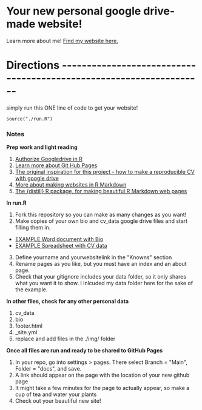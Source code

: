 
# Your new personal google drive-made website!

Learn more about me! [Find my website here.](https://emilyhmarkowitz.github.io/emilyhmarkowitz/)


# Directions -------------------------------------------------------------------

simply run this ONE line of code to get your website!

`source("./run.R")`

### Notes

**Prep work and light reading**

1. [Authorize Googledrive in R](https://googledrive.tidyverse.org/reference/drive_auth.html)
2. [Learn more about Git Hub Pages](https://pages.github.com/)
3. [The original inspiration for this project - how to make a reproducible CV with google drive](https://livefreeordichotomize.com/2019/09/04/building_a_data_driven_cv_with_r/)
4. [More about making websites in R Markdown](https://www.emilyzabor.com/tutorials/rmarkdown_websites_tutorial.html)
5. [The {distill} R package, for making beautiful R Markdown web pages](https://rstudio.github.io/distill/)

**In run.R**

1. Fork this repository so you can make as many changes as you want!
2. Make copies of your own bio and cv_data google drive files and start filling them in. 
 - [EXAMPLE Word document with Bio](https://docs.google.com/document/d/1MbDrWQMzXn_3pxpuEnlHiX0juOhvwQtGGUrRLkkrczQ/edit?usp=sharing)
 - [EXAMPLE Spreadsheet with CV data](https://docs.google.com/spreadsheets/d/1fj0-LgxIgHC9qprjDfoyFqOUtUcWGMbMS28mCWf6as8)
3. Define yourname and yourwebsitelink in the "Knowns" section
4. Rename pages as you like, but you must have an index and an about page. 
5. Check that your gitignore includes your data folder, so it only shares what you want it to show. I inlcuded my data folder here for the sake of the example. 

**In other files, check for any other personal data**

1. cv_data
2. bio
3. footer.html
4. _site.yml
5. replace and add files in the ./img/ folder

**Once all files are run and ready to be shared to GitHub Pages**

1. In your repo, go into settings > pages. There select Branch = "Main", Folder = "docs", and save. 
2. A link should appear on the page with the location of your new github page
3. It might take a few minutes for the page to actually appear, so make a cup of tea and water your plants
4. Check out your beautiful new site!



